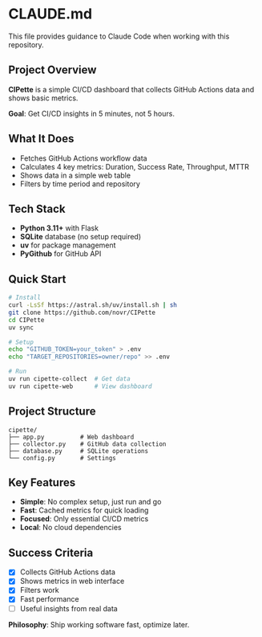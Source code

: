 # CLAUDE.md

This file provides guidance to Claude Code when working with this repository.

## Project Overview

**CIPette** is a simple CI/CD dashboard that collects GitHub Actions data and shows basic metrics.

**Goal**: Get CI/CD insights in 5 minutes, not 5 hours.

## What It Does

- Fetches GitHub Actions workflow data
- Calculates 4 key metrics: Duration, Success Rate, Throughput, MTTR
- Shows data in a simple web table
- Filters by time period and repository

## Tech Stack

- **Python 3.11+** with Flask
- **SQLite** database (no setup required)
- **uv** for package management
- **PyGithub** for GitHub API

## Quick Start

```bash
# Install
curl -LsSf https://astral.sh/uv/install.sh | sh
git clone https://github.com/novr/CIPette
cd CIPette
uv sync

# Setup
echo "GITHUB_TOKEN=your_token" > .env
echo "TARGET_REPOSITORIES=owner/repo" >> .env

# Run
uv run cipette-collect  # Get data
uv run cipette-web      # View dashboard
```

## Project Structure

```
cipette/
├── app.py          # Web dashboard
├── collector.py    # GitHub data collection
├── database.py     # SQLite operations
└── config.py       # Settings
```

## Key Features

- **Simple**: No complex setup, just run and go
- **Fast**: Cached metrics for quick loading
- **Focused**: Only essential CI/CD metrics
- **Local**: No cloud dependencies

## Success Criteria

- [x] Collects GitHub Actions data
- [x] Shows metrics in web interface
- [x] Filters work
- [x] Fast performance
- [ ] Useful insights from real data

**Philosophy**: Ship working software fast, optimize later.